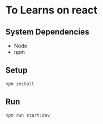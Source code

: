 # To Learns on react
## System Dependencies
- Node
- npm

## Setup
`npm install`

## Run
`npm run start:dev`

